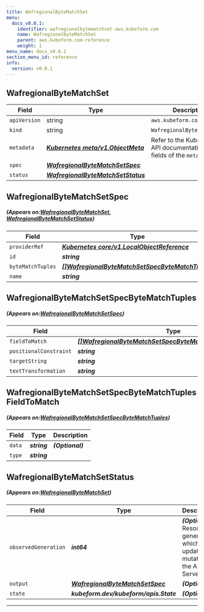 ```yaml
---
title: WafregionalByteMatchSet
menu:
  docs_v0.0.1:
    identifier: wafregionalbytematchset-aws.kubeform.com
    name: WafregionalByteMatchSet
    parent: aws.kubeform.com-reference
    weight: 1
menu_name: docs_v0.0.1
section_menu_id: reference
info:
  version: v0.0.1
---
```


## WafregionalByteMatchSet
| Field | Type | Description |
| ------ | ----- | ----------- |
| `apiVersion` | string | `aws.kubeform.com/v1alpha1` |
|    `kind` | string | `WafregionalByteMatchSet` |
| `metadata` | ***[Kubernetes meta/v1.ObjectMeta](https://kubernetes.io/docs/reference/generated/kubernetes-api/v1.13/#objectmeta-v1-meta)***|Refer to the Kubernetes API documentation for the fields of the `metadata` field.|
| `spec` | ***[WafregionalByteMatchSetSpec](#WafregionalByteMatchSetSpec)***||
| `status` | ***[WafregionalByteMatchSetStatus](#WafregionalByteMatchSetStatus)***||
## WafregionalByteMatchSetSpec
##### (Appears on:[WafregionalByteMatchSet](#WafregionalByteMatchSet), [WafregionalByteMatchSetStatus](#WafregionalByteMatchSetStatus))
| Field | Type | Description |
| ------ | ----- | ----------- |
| `providerRef` | ***[Kubernetes core/v1.LocalObjectReference](https://kubernetes.io/docs/reference/generated/kubernetes-api/v1.13/#localobjectreference-v1-core)***||
| `id` | ***string***||
| `byteMatchTuples` | ***[[]WafregionalByteMatchSetSpecByteMatchTuples](#WafregionalByteMatchSetSpecByteMatchTuples)***| ***(Optional)*** |
| `name` | ***string***||
## WafregionalByteMatchSetSpecByteMatchTuples
##### (Appears on:[WafregionalByteMatchSetSpec](#WafregionalByteMatchSetSpec))
| Field | Type | Description |
| ------ | ----- | ----------- |
| `fieldToMatch` | ***[[]WafregionalByteMatchSetSpecByteMatchTuplesFieldToMatch](#WafregionalByteMatchSetSpecByteMatchTuplesFieldToMatch)***||
| `positionalConstraint` | ***string***||
| `targetString` | ***string***| ***(Optional)*** |
| `textTransformation` | ***string***||
## WafregionalByteMatchSetSpecByteMatchTuplesFieldToMatch
##### (Appears on:[WafregionalByteMatchSetSpecByteMatchTuples](#WafregionalByteMatchSetSpecByteMatchTuples))
| Field | Type | Description |
| ------ | ----- | ----------- |
| `data` | ***string***| ***(Optional)*** |
| `type` | ***string***||
## WafregionalByteMatchSetStatus
##### (Appears on:[WafregionalByteMatchSet](#WafregionalByteMatchSet))
| Field | Type | Description |
| ------ | ----- | ----------- |
| `observedGeneration` | ***int64***| ***(Optional)*** Resource generation, which is updated on mutation by the API Server.|
| `output` | ***[WafregionalByteMatchSetSpec](#WafregionalByteMatchSetSpec)***| ***(Optional)*** |
| `state` | ***kubeform.dev/kubeform/apis.State***| ***(Optional)*** |
---
